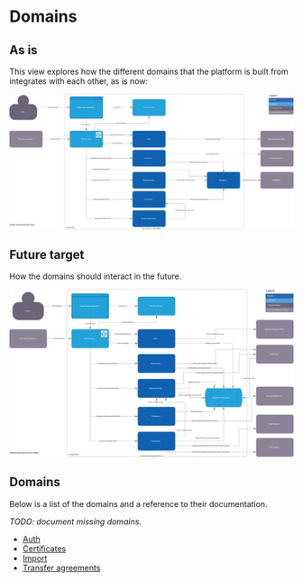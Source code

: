 # Domains

## As is

This view explores how the different domains that the platform is built from
integrates with each other, as is now:

![Exploded view of EnergyOrigin](../diagrams/domain-as-is.drawio.svg)

## Future target

How the domains should interact in the future.

![Exploded view of EnergyOrigin](../diagrams/domain-target.drawio.svg)

## Domains

Below is a list of the domains and a reference to their documentation.

*TODO: document missing domains.*

- [Auth](auth.md)
- [Certificates](certificates.md)
- [Import](import.md)
- [Transfer agreements](transfer-agreements.md)
